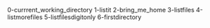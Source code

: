 0-currrent_working_directory
1-listit
2-bring_me_home
3-listfiles
4-listmorefiles
5-listfilesdigitonly
6-firstdirectory

